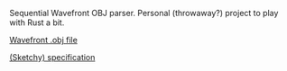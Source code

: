 Sequential Wavefront OBJ parser. Personal (throwaway?) project to play
with Rust a bit.

[Wavefront .obj file](http://en.wikipedia.org/wiki/Wavefront_.obj_file)

[(Sketchy) specification](http://www.martinreddy.net/gfx/3d/OBJ.spec)
